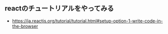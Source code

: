 ## reactのチュートリアルをやってみる
- https://ja.reactjs.org/tutorial/tutorial.html#setup-option-1-write-code-in-the-browser
